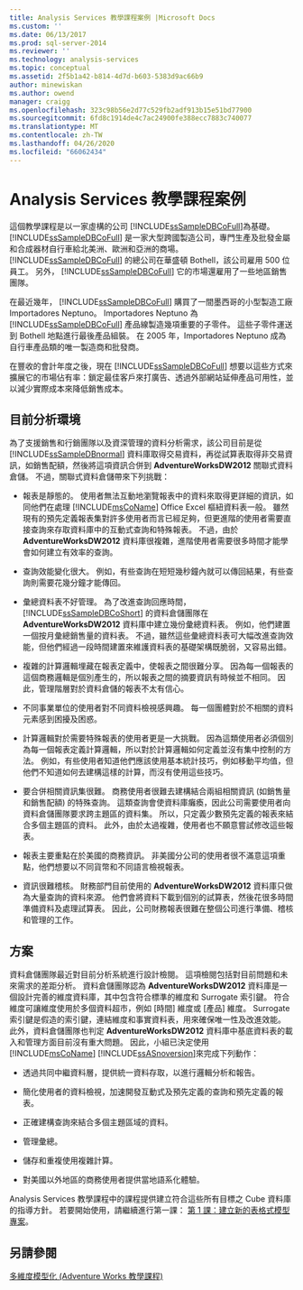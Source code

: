 ```yaml
---
title: Analysis Services 教學課程案例 |Microsoft Docs
ms.custom: ''
ms.date: 06/13/2017
ms.prod: sql-server-2014
ms.reviewer: ''
ms.technology: analysis-services
ms.topic: conceptual
ms.assetid: 2f5b1a42-b814-4d7d-b603-5383d9ac66b9
author: minewiskan
ms.author: owend
manager: craigg
ms.openlocfilehash: 323c98b56e2d77c529fb2adf913b15e51bd77900
ms.sourcegitcommit: 6fd8c1914de4c7ac24900fe388ecc7883c740077
ms.translationtype: MT
ms.contentlocale: zh-TW
ms.lasthandoff: 04/26/2020
ms.locfileid: "66062434"
---
```

# <a name="analysis-services-tutorial-scenario"></a>Analysis Services 教學課程案例
  這個教學課程是以一家虛構的公司 [!INCLUDE[ssSampleDBCoFull](../includes/sssampledbcofull-md.md)]為基礎。 [!INCLUDE[ssSampleDBCoFull](../includes/sssampledbcofull-md.md)] 是一家大型跨國製造公司，專門生產及批發金屬和合成器材自行車給北美洲、歐洲和亞洲的商場。 [!INCLUDE[ssSampleDBCoFull](../includes/sssampledbcofull-md.md)] 的總公司在華盛頓 Bothell，該公司雇用 500 位員工。 另外， [!INCLUDE[ssSampleDBCoFull](../includes/sssampledbcofull-md.md)] 它的市場還雇用了一些地區銷售團隊。  
  
 在最近幾年， [!INCLUDE[ssSampleDBCoFull](../includes/sssampledbcofull-md.md)] 購買了一間墨西哥的小型製造工廠 Importadores Neptuno。 Importadores Neptuno 為 [!INCLUDE[ssSampleDBCoFull](../includes/sssampledbcofull-md.md)] 產品線製造幾項重要的子零件。 這些子零件運送到 Bothell 地點進行最後產品組裝。 在 2005 年，Importadores Neptuno 成為自行車產品類的唯一製造商和批發商。  
  
 在豐收的會計年度之後，現在 [!INCLUDE[ssSampleDBCoFull](../includes/sssampledbcofull-md.md)] 想要以這些方式來擴展它的市場佔有率：鎖定最佳客戶來打廣告、透過外部網站延伸產品可用性，並以減少實際成本來降低銷售成本。  
  
## <a name="current-analysis-environment"></a>目前分析環境  
 為了支援銷售和行銷團隊以及資深管理的資料分析需求，該公司目前是從 [!INCLUDE[ssSampleDBnormal](../includes/sssampledbnormal-md.md)] 資料庫取得交易資料，再從試算表取得非交易資訊，如銷售配額，然後將這項資訊合併到 **AdventureWorksDW2012** 關聯式資料倉儲。 不過，關聯式資料倉儲帶來下列挑戰：  
  
-   報表是靜態的。 使用者無法互動地瀏覽報表中的資料來取得更詳細的資訊，如同他們在處理 [!INCLUDE[msCoName](../includes/msconame-md.md)] Office Excel 樞紐資料表一般。 雖然現有的預先定義報表集對許多使用者而言已經足夠，但更進階的使用者需要直接查詢來存取資料庫中的互動式查詢和特殊報表。 不過，由於 **AdventureWorksDW2012** 資料庫很複雜，進階使用者需要很多時間才能學會如何建立有效率的查詢。  
  
-   查詢效能變化很大。 例如，有些查詢在短短幾秒鐘內就可以傳回結果，有些查詢則需要花幾分鐘才能傳回。  
  
-   彙總資料表不好管理。 為了改進查詢回應時間， [!INCLUDE[ssSampleDBCoShort](../includes/sssampledbcoshort-md.md)] 的資料倉儲團隊在 **AdventureWorksDW2012** 資料庫中建立幾份彙總資料表。 例如，他們建置一個按月彙總銷售量的資料表。 不過，雖然這些彙總資料表可大幅改進查詢效能，但他們經過一段時間建置來維護資料表的基礎架構既脆弱，又容易出錯。  
  
-   複雜的計算邏輯埋藏在報表定義中，使報表之間很難分享。 因為每一個報表的這個商務邏輯是個別產生的，所以報表之間的摘要資訊有時候並不相同。 因此，管理階層對於資料倉儲的報表不太有信心。  
  
-   不同事業單位的使用者對不同資料檢視感興趣。 每一個團體對於不相關的資料元素感到困擾及困惑。  
  
-   計算邏輯對於需要特殊報表的使用者更是一大挑戰。 因為這類使用者必須個別為每一個報表定義計算邏輯，所以對於計算邏輯如何定義並沒有集中控制的方法。 例如，有些使用者知道他們應該使用基本統計技巧，例如移動平均值，但他們不知道如何去建構這樣的計算，而沒有使用這些技巧。  
  
-   要合併相關資訊集很難。 商務使用者很難去建構結合兩組相關資訊 (如銷售量和銷售配額) 的特殊查詢。 這類查詢會使資料庫癱瘓，因此公司需要使用者向資料倉儲團隊要求跨主題區的資料集。 所以，只定義少數預先定義的報表來結合多個主題區的資料。 此外，由於太過複雜，使用者也不願意嘗試修改這些報表。  
  
-   報表主要重點在於美國的商務資訊。 非美國分公司的使用者很不滿意這項重點，他們想要以不同貨幣和不同語言檢視報表。  
  
-   資訊很難稽核。 財務部門目前使用的 **AdventureWorksDW2012** 資料庫只做為大量查詢的資料來源。 他們會將資料下載到個別的試算表，然後花很多時間準備資料及處理試算表。 因此，公司財務報表很難在整個公司進行準備、稽核和管理的工作。  
  
## <a name="the-solution"></a>方案  
 資料倉儲團隊最近對目前分析系統進行設計檢閱。 這項檢閱包括對目前問題和未來需求的差距分析。 資料倉儲團隊認為 **AdventureWorksDW2012** 資料庫是一個設計完善的維度資料庫，其中包含符合標準的維度和 Surrogate 索引鍵。 符合維度可讓維度使用於多個資料超市，例如 [時間] 維度或 [產品] 維度。 Surrogate 索引鍵是假造的索引鍵，連結維度和事實資料表，用來確保唯一性及改進效能。 此外，資料倉儲團隊也判定 **AdventureWorksDW2012** 資料庫中基底資料表的載入和管理方面目前沒有重大問題。 因此，小組已決定使用[!INCLUDE[msCoName](../includes/msconame-md.md)] [!INCLUDE[ssASnoversion](../includes/ssasnoversion-md.md)]來完成下列動作：  
  
-   透過共同中繼資料層，提供統一資料存取，以進行邏輯分析和報告。  
  
-   簡化使用者的資料檢視，加速開發互動式及預先定義的查詢和預先定義的報表。  
  
-   正確建構查詢來結合多個主題區域的資料。  
  
-   管理彙總。  
  
-   儲存和重複使用複雜計算。  
  
-   對美國以外地區的商務使用者提供當地語系化體驗。  
  
 Analysis Services 教學課程中的課程提供建立符合這些所有目標之 Cube 資料庫的指導方針。 若要開始使用，請繼續進行第一課： [第 1 課：建立新的表格式模型專案](lesson-1-create-a-new-tabular-model-project.md)。  
  
## <a name="see-also"></a>另請參閱  
 [多維度模型化 &#40;Adventure Works 教學課程&#41;](multidimensional-modeling-adventure-works-tutorial.md)  
  
  
